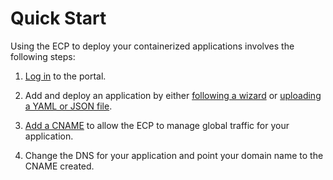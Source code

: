 # Quick Start

Using the ECP to deploy your containerized applications involves the following steps:

1. [Log in](</docs/portal/accessing-portal/logging-in.md>) to the portal.
2. Add and deploy an application by either [following a wizard](</docs/portal/applications/adding-and-deploying-applications.md#adding-and-deploying-applications-using-a-wizard>) or [uploading a YAML or JSON file](</docs/portal/applications/adding-and-deploying-applications.md#uploading-a-yaml-or-json-file>).

3. [Add a CNAME](</docs/portal/cnames/adding-a-cname.md>) to allow the ECP to manage global traffic for your application.

4. Change the DNS for your application and point your domain name to the CNAME created.